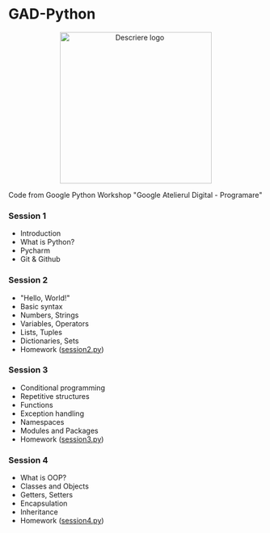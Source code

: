 # GAD-Python

<p align="center">
  <a href="https://rsvp.withgoogle.com/events/atelierul-digital-programare/acasa">
    <img src="https://github.com/StefanVlad0/GAD-Python/assets/72700839/2b301b88-92bb-427e-9176-97bc2549d210" alt="Descriere logo" width="300">
  </a>
</p>

Code from Google Python Workshop "Google Atelierul Digital - Programare"

### Session 1
- Introduction
- What is Python?
- Pycharm
- Git & Github

### Session 2
- "Hello, World!"
- Basic syntax
- Numbers, Strings
- Variables, Operators
- Lists, Tuples
- Dictionaries, Sets
- Homework ([session2.py](session2.py))

### Session 3
- Conditional programming
- Repetitive structures
- Functions
- Exception handling
- Namespaces
- Modules and Packages
- Homework ([session3.py](session3.py))

### Session 4
- What is OOP?
- Classes and Objects
- Getters, Setters
- Encapsulation
- Inheritance
- Homework ([session4.py](session4.py))
